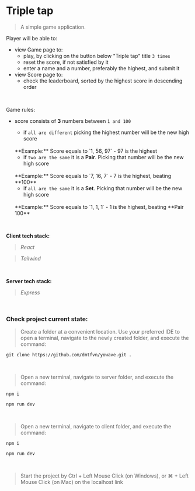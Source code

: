 # Triple tap

>A simple game application.

Player will be able to:
- view Game page to:
  - play, by clicking on the button below "Triple tap" title `3 times`
  - reset the score, if not satisfied by it
  - enter a name and a number, preferably the highest, and submit it
- view Score page to:
  - check the leaderboard, sorted by the highest score in descending order

<br>

Game rules:
- score consists of **3** numbers between `1 and 100`
  - if `all are different` picking the highest number will be the new high score
  <br>
  **Example:** Score equals to `1, 56, 97` - 97 is the highest

  <br>

  - if `two are the same` it is a **Pair**. Picking that number will be the new high score
  <br>
  **Example:** Score equals to `7, 16, 7` - 7 is the highest, beating **100**

  <br>

  - if `all are the same` it is a **Set**. Picking that number will be the new high score
  <br>
  **Example:** Score equals to `1, 1, 1` - 1 is the highest, beating **Pair 100**

<br>

**Client tech stack:**
>*React*

>*Tailwind*

<br>

**Server tech stack:**
>*Express*

<br>

### Check project current state:

>Create a folder at a convenient location. Use your preferred IDE to open a terminal, navigate to the newly created folder, and execute the command:

```
git clone https://github.com/dmtfvn/yowave.git .
```

<br>

>Open a new terminal, navigate to server folder, and execute the command:

```
npm i
```
```
npm run dev
```

<br>

>Open a new terminal, navigate to client folder, and execute the command:

```
npm i
```
```
npm run dev
```

<br>

>Start the project by Ctrl + Left Mouse Click (on Windows), or ⌘ + Left Mouse Click (on Mac) on the localhost link
